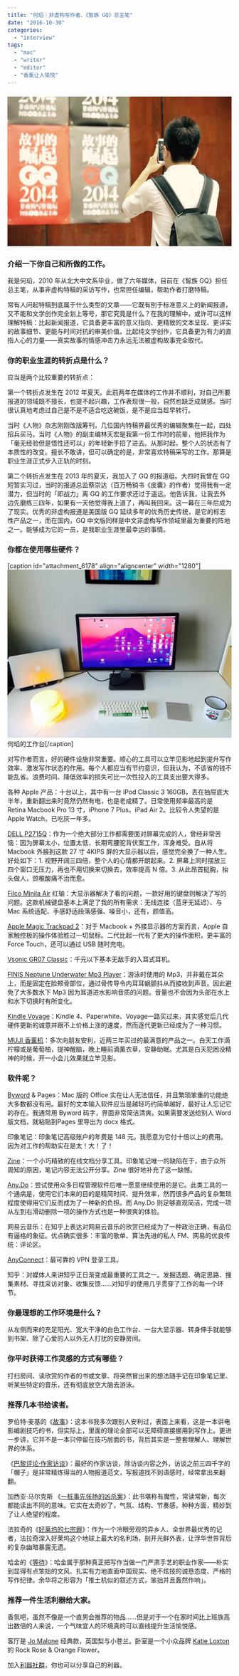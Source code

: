 ```yaml
---
title: "何瑫｜非虚构写作者、《智族 GQ》总主笔"
date: "2016-10-30"
categories: 
  - "interview"
tags: 
  - "mac"
  - "writer"
  - "editor"
  - "香薰让人愉悦"
---
```


### ![img_2831](/images/79159.jpg)

### 介绍一下你自己和所做的工作。

我是何瑫，2010 年从北大中文系毕业，做了六年媒体，目前在《智族 GQ》担任总主笔，从事非虚构特稿的采访写作，也常担任编辑，帮助作者打磨特稿。

常有人问起特稿到底属于什么类型的文章——它既有别于标准意义上的新闻报道，又不能和文学创作完全划上等号，那它究竟是什么？在我的理解中，或许可以这样理解特稿：比起新闻报道，它具备更丰富的意义指向、更精致的文本呈现、更详实的故事细节、更能与时间对抗的审美价值。比起纯文学创作，它具备更为有力的直指人心的力量——真实故事的情感冲击力永远无法被虚构故事完全取代。

### 你的职业生涯的转折点是什么？

应当是两个比较重要的转折点：

第一个转折点发生在 2012 年夏天。此前两年在媒体的工作并不顺利，对自己所要报道的领域既不擅长，也提不起兴趣，工作表现很一般，自然也缺乏成就感。当时很认真地考虑过自己是不是不适合吃这碗饭，是不是应当趁早转行。

当时《人物》杂志刚刚改版筹刊，几位国内特稿界最优秀的编辑聚集在一起，四处招兵买马。当时《人物》的副主编林天宏是我第一份工作时的前辈，他把我作为「毫无经验但是悟性还可以」的年轻新手招了进去。从那时起，整个人的状态有了本质性的改变。擅长不敢讲，但可以确定的是，非常喜欢特稿采写的工作。那算是职业生涯正式步入正轨的时刻。

第二个转折点发生在 2013 年的夏天，我加入了 GQ 的报道组。大四时我曾在 GQ 短暂实习过，当时的报道总监蔡崇达（百万畅销书《皮囊》的作者）觉得我有一定潜力，但当时的「即战力」离 GQ 的工作要求还过于遥远。他告诉我，让我去外边先磨练三四年，如果有一天他觉得我上道了，再叫我回来。这一幕在三年后成为了现实。优秀的非虚构报道是美国版 GQ 延续多年的优秀历史传统，是它的标志性产品之一，而在国内，GQ 中文版同样是中文非虚构写作领域里最为重要的阵地之一。能够成为它的一员，是我职业生涯里最幸运的事情。

### 你都在使用哪些硬件？

\[caption id="attachment\_6178" align="aligncenter" width="1280"\]![img_2830](/images/58739.jpg) 何瑫的工作台\[/caption\]

对写作者而言，好的硬件设施非常重要。顺心的工具可以立竿见影地起到提升写作效率、激发写作状态的作用。每个人都应当有节约意识，但我认为，不该省的钱不能乱省。浪费时间、降低效率的损失可比一次性投入的工具支出要大得多。

各种 Apple 产品：十台以上，其中有一台 iPod Classic 3 160GB，丢在抽屉底大半年，重新翻出来时竟然仍然有电，也是老成精了。日常使用频率最高的是 Retina Macbook Pro 13 寸，iPhone 7 Plus，iPad Air 2。比较令人失望的是 Apple Watch，已吃灰一年多。

[DELL P2715Q](https://accessories.ap.dell.com/sna/productdetail.aspx?c=cn&cs=cnbsd1&l=zh&s=bsd&sku=210-AEBF&redirect=1)：作为一个绝大部分工作都需要面对屏幕完成的人，曾经非常苦恼：因为屏幕太小，位置太低，长期弯腰驼背伏案工作，浑身难受。自从将 Macbook 外接到这款 27 寸 4KIPS 屏的大显示器以后，感觉完全换了一种人生。好处如下：1. 视野开阔三四倍，整个人的心情都开朗起来。2. 屏幕上同时摆放三四个窗口无压力，再也不用切换来切换去，效率提高 N 倍。3. 从此昂首挺胸，抬头做人，颈椎酸痛不治而愈。

[Filco Minila Air](https://www.diatec.co.jp/en/det.php?prod_c=1471) 红轴：大显示器解决了看的问题，一款好用的键盘则解决了写的问题。这款机械键盘基本上满足了我的所有需求：无线连接（蓝牙无延迟）、与 Mac 系统适配、手感舒适段落感强、噪音小，还有，颜值高。

[Apple Magic Trackpad 2](https://www.apple.com/cn/shop/product/MJ2R2CH/A/magic-trackpad-2)：对于 Macbook + 外接显示器的方案而言，Apple 自家触控板的操作体验胜过一切鼠标。二代比起一代有了更大的操作面积，更丰富的 Force Touch，还可以通过 USB 随时充电。

[Vsonic GR07 Classic](https://www.amazon.com/VSONIC-GR07-Classic-Silver/dp/B00MELYOIW)：千元以下基本无敌手的入耳式耳机。

[FINIS Neptune Underwater Mp3 Player](https://www.amazon.com/FINIS-1-30-060-Neptune/dp/B00ACP3OOM)：游泳时使用的 Mp3，并非戴在耳朵上，而是固定在脸颊骨部位，通过骨传导令内耳耳蜗颤抖从而接收到声音。因此避免了大多数水下 Mp3 因为耳道进水影响音质的问题。音量也不会因为头部在水上和水下切换时有所变化。

[Kindle Voyage](https://www.amazon.cn/kindle-store/dp/B00IOY4MNK)：Kindle 4、Paperwhite、Voyage一路买过来，其实感觉后几代硬件更新的诚意并跟不上价格上涨的速度，然而逐代更新已经成为了一种习惯。

[MUJI 香薰机](https://www.muji.com.cn/cn/store/feature/aroma121116/)：多次向朋友安利，近两三年买过的最满意的产品之一。白天工作滴柠檬或是葡萄柚，提神醒脑，晚上睡前滴薰衣草，安静助眠。尤其是白天犯困没精神的时候，开一小会儿效果就立竿见影。

### 软件呢？

[Byword](https://itunes.apple.com/us/app/byword/id420212497?mt=12) & Pages：Mac 版的 Office 实在让人无法信任，并且繁琐笨重的功能绝大多数都没有用。最好的文本输入软件应当是越轻巧约简单越好，最好让人忘记它的存在。我通常用 Byword 码字，界面非常简洁清爽。如果需要发送给别人 Word 版文档，就粘贴到Pages 里导出为 docx 格式。

印象笔记：印象笔记高级账户的年费是 148 元。我愿意为它付十倍以上的费用。因为对工作的帮助实在是太！大！了！

[Zine](https://zine.la/)：一个小巧精致的在线文档分享工具。印象笔记唯一的缺陷在于，由于众所周知的原因，笔记内容无法公开分享。Zine 很好地补充了这一缺憾。

[Any.Do](https://www.any.do/)：尝试使用众多日程管理软件后唯一愿意继续使用的是它。此类工具的一个通病是，使用它们本来的目的是精简时间、提升效率，然而很多产品的复杂繁琐程度使得用它们反而成为了一种新的负担。而 Any.Do 则足够直观简洁，完成一项从左到右滑动删除一项的操作方式也是一种很爽的体验。

网易云音乐：在知乎上表达对网易云音乐的欣赏已经成为了一种政治正确，有品位有逼格的象征。优点确实很多：丰富的歌单、算法先进的私人 FM、网易的优良传统：评论区。

[AnyConnect](https://itunes.apple.com/cn/app/cisco-anyconnect/id392790924?mt=8)：最可靠的 VPN 登录工具。

知乎：对媒体人来讲知乎正日渐变成最重要的工具之一。发掘选题、确定思路、搜集素材、寻找采访对象、收集反馈……对知乎的使用几乎贯穿了工作的每一个环节。

### 你最理想的工作环境是什么？

从左侧而来的充足阳光、宽大干净的白色工作台、一台大显示器、转身伸手就能够到书架、除了心爱的人以外无人打扰的安静房间。

### 你平时获得工作灵感的方式有哪些？

打扫房间、读欣赏的作者的书或文章、将突然冒出来的想法随手记在印象笔记里、听某些特定的音乐，还有彻底放空大脑去游泳。

### 推荐几本书给读者。

罗伯特·麦基的《[故事](https://book.douban.com/subject/25976544/)》：这本书我多次跟别人安利过，表面上来看，这是一本讲电影编剧技巧的书，但实际上，里面的理论全部可以无障碍直接挪用到写作上。更进一步讲，它并不是一本只停留在技巧层面的书，背后其实是一整套理解人、理解世界的体系。

《[巴黎评论·作家访谈](https://www.douban.com/search?cat=1001&q=%E5%B7%B4%E9%BB%8E%E8%AF%84%E8%AE%BA%C2%B7%E4%BD%9C%E5%AE%B6%E8%AE%BF%E8%B0%88)》：最好的作家访谈，除访谈内容之外，访谈之前三四千字的「帽子」是非常精炼得当的人物报道范文，写报道找不到语感时，经常拿出来翻翻。

加西亚·马尔克斯 《[一桩事先张扬的凶杀案](https://book.douban.com/subject/24382569/)》：此书堪称有魔性，常读常新，每次都能读出不同的意味。它实在太奇妙了，气氛、结构、节奏感，种种方面，精妙到了让人绝望的程度。

法拉奇的《[好莱坞的七宗罪](https://book.douban.com/subject/4828304/)》：作为一个冷眼旁观的异乡人、全世界最优秀的记者，法拉奇深入好莱坞这个地球上最大的名利场，剖开光鲜外表，让浮华世界背后的复杂幽暗暴露无遗。

哈金的《[等待](https://book.douban.com/subject/26359044/)》：哈金属于那种真正把写作当做一门严肃手艺的职业作家——朴实到显得有点笨拙的文风、扎实有力地直面中国现实、绝不炫技的诚恳态度、严格的写作纪律。余华将之形容为「推土机似的叙述方式，笨拙并且轰然作响」。

### 推荐一件生活利器给大家。

香氛吧，虽然不像是一个直男会推荐的物品……但是对于一个在家时间比上班族高出数倍的人来说，一个气味宜人的环境真的可以直线提升生活愉悦感。

客厅是 [Jo Malone](https://www.jomalone.com/) 经典款，英国梨与小苍兰。卧室是一个小众品牌 [Katie Loxton](https://katieloxton.com/34-fragrances) 的 Rock Rose & Orange Flower。

加入[利器社群](https://liqi.io/community/)，你也可以分享自己的利器。
